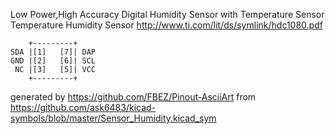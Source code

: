 Low Power,High Accuracy Digital Humidity Sensor with Temperature Sensor
Temperature Humidity Sensor
http://www.ti.com/lit/ds/symlink/hdc1080.pdf


	    +---------+
	SDA |[1]   [7]| DAP
	GND |[2]   [6]| SCL
	 NC |[3]   [5]| VCC
	    +---------+


generated by https://github.com/FBEZ/Pinout-AsciiArt from https://github.com/ask6483/kicad-symbols/blob/master/Sensor_Humidity.kicad_sym